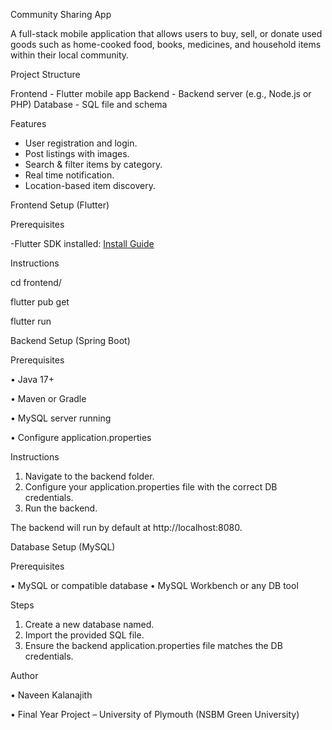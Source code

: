 Community Sharing App

A full-stack mobile application that allows users to buy, sell, or donate used goods such as home-cooked food, books, medicines, and household items within their local community.

Project Structure

Frontend - Flutter mobile app
Backend - Backend server (e.g., Node.js or PHP)
Database - SQL file and schema

Features

- User registration and login.
- Post listings with images.
- Search & filter items by category.
- Real time notification.
- Location-based item discovery.

Frontend Setup (Flutter)

Prerequisites

-Flutter SDK installed: [Install Guide](https://flutter.dev/docs/get-started/install)

Instructions

cd frontend/

flutter pub get

flutter run

Backend Setup (Spring Boot)

Prerequisites

•	Java 17+

•	Maven or Gradle

•	MySQL server running

•	Configure application.properties

Instructions

1.	Navigate to the backend folder.
2.	Configure your application.properties file with the correct DB credentials.
3.	Run the backend.

The backend will run by default at http://localhost:8080.

Database Setup (MySQL)

Prerequisites

•	MySQL or compatible database
•	MySQL Workbench or any DB tool

Steps

1.	Create a new database named.
2.	Import the provided SQL file.
3.	Ensure the backend application.properties file matches the DB credentials.

Author

•	Naveen Kalanajith

•	Final Year Project – University of Plymouth (NSBM Green University)
